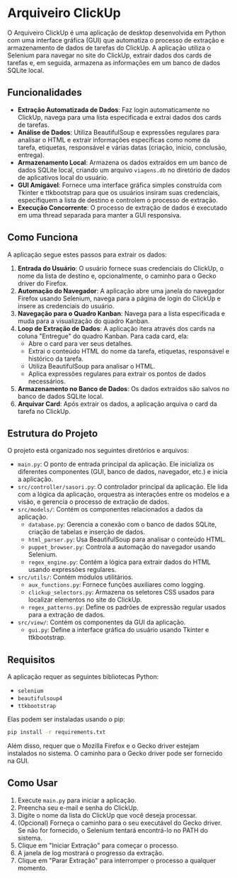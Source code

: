# Arquiveiro ClickUp

O Arquiveiro ClickUp é uma aplicação de desktop desenvolvida em Python com uma interface gráfica (GUI) que automatiza o processo de extração e armazenamento de dados de tarefas do ClickUp. A aplicação utiliza o Selenium para navegar no site do ClickUp, extrair dados dos cards de tarefas e, em seguida, armazena as informações em um banco de dados SQLite local.

## Funcionalidades

-   **Extração Automatizada de Dados**: Faz login automaticamente no ClickUp, navega para uma lista especificada e extrai dados dos cards de tarefas.
-   **Análise de Dados**: Utiliza BeautifulSoup e expressões regulares para analisar o HTML e extrair informações específicas como nome da tarefa, etiquetas, responsável e várias datas (criação, início, conclusão, entrega).
-   **Armazenamento Local**: Armazena os dados extraídos em um banco de dados SQLite local, criando um arquivo `viagens.db` no diretório de dados de aplicativos local do usuário.
-   **GUI Amigável**: Fornece uma interface gráfica simples construída com Tkinter e ttkbootstrap para que os usuários insiram suas credenciais, especifiquem a lista de destino e controlem o processo de extração.
-   **Execução Concorrente**: O processo de extração de dados é executado em uma thread separada para manter a GUI responsiva.

## Como Funciona

A aplicação segue estes passos para extrair os dados:

1.  **Entrada do Usuário**: O usuário fornece suas credenciais do ClickUp, o nome da lista de destino e, opcionalmente, o caminho para o Gecko driver do Firefox.
2.  **Automação do Navegador**: A aplicação abre uma janela do navegador Firefox usando Selenium, navega para a página de login do ClickUp e insere as credenciais do usuário.
3.  **Navegação para o Quadro Kanban**: Navega para a lista especificada e muda para a visualização do quadro Kanban.
4.  **Loop de Extração de Dados**: A aplicação itera através dos cards na coluna "Entregue" do quadro Kanban. Para cada card, ela:
    -   Abre o card para ver seus detalhes.
    -   Extrai o conteúdo HTML do nome da tarefa, etiquetas, responsável e histórico da tarefa.
    -   Utiliza BeautifulSoup para analisar o HTML.
    -   Aplica expressões regulares para extrair os pontos de dados necessários.
5.  **Armazenamento no Banco de Dados**: Os dados extraídos são salvos no banco de dados SQLite local.
6.  **Arquivar Card**: Após extrair os dados, a aplicação arquiva o card da tarefa no ClickUp.

## Estrutura do Projeto

O projeto está organizado nos seguintes diretórios e arquivos:

-   `main.py`: O ponto de entrada principal da aplicação. Ele inicializa os diferentes componentes (GUI, banco de dados, navegador, etc.) e inicia a aplicação.
-   `src/controller/sasori.py`: O controlador principal da aplicação. Ele lida com a lógica da aplicação, orquestra as interações entre os modelos e a visão, e gerencia o processo de extração de dados.
-   `src/models/`: Contém os componentes relacionados a dados da aplicação.
    -   `database.py`: Gerencia a conexão com o banco de dados SQLite, criação de tabelas e inserção de dados.
    -   `html_parser.py`: Usa BeautifulSoup para analisar o conteúdo HTML.
    -   `puppet_browser.py`: Controla a automação do navegador usando Selenium.
    -   `regex_engine.py`: Contém a lógica para extrair dados do HTML usando expressões regulares.
-   `src/utils/`: Contém módulos utilitários.
    -   `aux_functions.py`: Fornece funções auxiliares como logging.
    -   `clickup_selectors.py`: Armazena os seletores CSS usados para localizar elementos no site do ClickUp.
    -   `regex_patterns.py`: Define os padrões de expressão regular usados para a extração de dados.
-   `src/view/`: Contém os componentes da GUI da aplicação.
    -   `gui.py`: Define a interface gráfica do usuário usando Tkinter e ttkbootstrap.

## Requisitos

A aplicação requer as seguintes bibliotecas Python:

-   `selenium`
-   `beautifulsoup4`
-   `ttkbootstrap`

Elas podem ser instaladas usando o pip:

```bash
pip install -r requirements.txt
```

Além disso, requer que o Mozilla Firefox e o Gecko driver estejam instalados no sistema. O caminho para o Gecko driver pode ser fornecido na GUI.

## Como Usar

1.  Execute `main.py` para iniciar a aplicação.
2.  Preencha seu e-mail e senha do ClickUp.
3.  Digite o nome da lista do ClickUp que você deseja processar.
4.  (Opcional) Forneça o caminho para o seu executável do Gecko driver. Se não for fornecido, o Selenium tentará encontrá-lo no PATH do sistema.
5.  Clique em "Iniciar Extração" para começar o processo.
6.  A janela de log mostrará o progresso da extração.
7.  Clique em "Parar Extração" para interromper o processo a qualquer momento.
